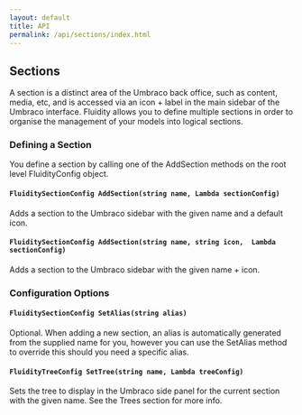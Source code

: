 ```yaml
---
layout: default
title: API
permalink: /api/sections/index.html
---
```


## Sections

A section is a distinct area of the Umbraco back office, such as content, media, etc, and is accessed via an icon + label in the main sidebar of the Umbraco interface. Fluidity allows you to define multiple sections in order to organise the management of your models into logical sections.

### Defining a Section

You define a section by calling one of the AddSection methods on the root level FluidityConfig object.

#### `FluiditySectionConfig AddSection(string name, Lambda sectionConfig)`
Adds a section to the Umbraco sidebar with the given name and a default icon.

#### `FluiditySectionConfig AddSection(string name, string icon,  Lambda sectionConfig)`
Adds a section to the Umbraco sidebar with the given name + icon.

### Configuration Options

#### `FluiditySectionConfig SetAlias(string alias)`
Optional. When adding a new section, an alias is automatically generated from the supplied name for you, however you can use the SetAlias method to override this should you need a specific alias.

#### `FluidityTreeConfig SetTree(string name, Lambda treeConfig)`
Sets the tree to display in the Umbraco side panel for the current section with the given name. See the Trees section for more info.
